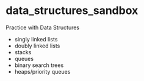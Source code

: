 # data_structures_sandbox
Practice with Data Structures
* singly linked lists
* doubly linked lists
* stacks
* queues
* binary search trees
* heaps/priority queues